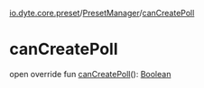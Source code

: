 [io.dyte.core.preset](../index.md)/[PresetManager](index.md)/[canCreatePoll](can-create-poll.md)

# canCreatePoll


open override fun [canCreatePoll](can-create-poll.md)(): [Boolean](https://kotlinlang.org/api/latest/jvm/stdlib/kotlin/-boolean/index.html)
